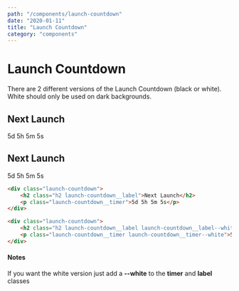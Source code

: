 ```yaml
---
path: "/components/launch-countdown"
date: "2020-01-11"
title: "Launch Countdown"
category: "components"
---
```


# Launch Countdown

There are 2 different versions of the Launch Countdown (black or white). White should only be used on dark backgrounds.

<div class="launch-countdown margin-top-40">
	<h2 class="h2 launch-countdown__label">Next Launch</h2>
	<p class="launch-countdown__timer">5d 5h 5m 5s</p>
</div>
<div class="dark padding-20 margin-top-40">
	<div class="launch-countdown">
		<h2 class="h2 launch-countdown__label launch-countdown__label--white">Next Launch</h2>
		<p class="launch-countdown__timer launch-countdown__timer--white">5d 5h 5m 5s</p>
	</div>
</div>

<div class="code-with-notes margin-top-40">

```html
<div class="launch-countdown">
	<h2 class="h2 launch-countdown__label">Next Launch</h2>
	<p class="launch-countdown__timer">5d 5h 5m 5s</p>
</div>

<div class="launch-countdown">
	<h2 class="h2 launch-countdown__label launch-countdown__label--white">Next Launch</h2>
	<p class="launch-countdown__timer launch-countdown__timer--white">5d 5h 5m 5s</p>
</div>
```

<div class="code-with-notes__note">

#### Notes

If you want the white version just add a **--white** to the **timer** and **label** classes

</div>

</div>
